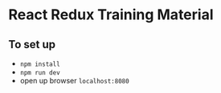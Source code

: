 # React Redux Training Material

## To set up
- `npm install`
- `npm run dev`
- open up browser `localhost:8080`

